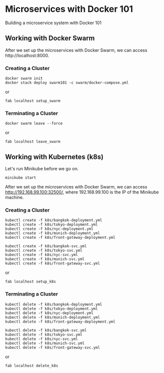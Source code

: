 # Microservices with Docker 101

Building a microservice system with Docker 101

## Working with Docker Swarm

After we set up the microservices with Docker Swarm, we can access http://localhost:8000.

### Creating a Cluster

```
docker swarm init
docker stack deploy swarm101 -c swarm/docker-compose.yml
```

or

```
fab localhost setup_swarm
```

### Terminating a Cluster

```
docker swarm leave --force
```

or

```
fab localhost leave_swarm
```

## Working with Kubernetes (k8s)

Let's run Minikube before we go on.

```
minikube start
```

After we set up the microservices with Docker Swarm, we can access http://192.168.99.100:32500/, where 192.168.99.100 is the IP of the Minikube machine.

### Creating a Cluster

```
kubectl create -f k8s/bangkok-deployment.yml
kubectl create -f k8s/tokyo-deployment.yml
kubectl create -f k8s/nyc-deployment.yml
kubectl create -f k8s/munich-deployment.yml
kubectl create -f k8s/front-gateway-deployment.yml

kubectl create -f k8s/bangkok-svc.yml
kubectl create -f k8s/tokyo-svc.yml
kubectl create -f k8s/nyc-svc.yml
kubectl create -f k8s/munich-svc.yml
kubectl create -f k8s/front-gateway-svc.yml
```

or

```
fab localhost setup_k8s
```

### Terminating a Cluster

```
kubectl delete -f k8s/bangkok-deployment.yml
kubectl delete -f k8s/tokyo-deployment.yml
kubectl delete -f k8s/nyc-deployment.yml
kubectl delete -f k8s/munich-deployment.yml
kubectl delete -f k8s/front-gateway-deployment.yml

kubectl delete -f k8s/bangkok-svc.yml
kubectl delete -f k8s/tokyo-svc.yml
kubectl delete -f k8s/nyc-svc.yml
kubectl delete -f k8s/munich-svc.yml
kubectl delete -f k8s/front-gateway-svc.yml
```

or

```
fab localhost delete_k8s
```
